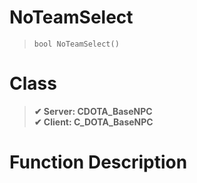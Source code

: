 # NoTeamSelect
> `bool NoTeamSelect()`
# Class
> __✔ Server: CDOTA_BaseNPC__  
> __✔ Client: C_DOTA_BaseNPC__  
# Function Description


